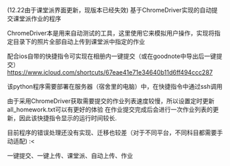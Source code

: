(12.22由于课堂派界面更新，现版本已经失效)
基于ChromeDriver实现的自动提交课堂派作业的程序

ChromeDriver本是用来自动测试的工具，这里使用它来模拟用户操作，实现将指定目录下的照片全部自动上传到课堂派中指定的作业

配合ios自带的快捷指令可实现在相册内一键提交（或在goodnote中导出后一键提交）
https://www.icloud.com/shortcuts/67eae41e71e34640b11d6ff494ccc287

该python程序需要部署在服务器（宿舍里的电脑）中，在快捷指令中通过ssh调用

由于采用ChromeDriver获取需要提交的作业列表速度较慢，所以设置定时更新all_homework.txt可以有更好的体验
在作业提交完成后会进行一次作业列表的更新，因此该快捷指令显示的运行时间较长.

目前程序的错误处理还没有实现、迁移也较差（对于不同平台，不同科目都需要手动适配) :<

一键提交、一键上传、课堂派、自动上传、作业
